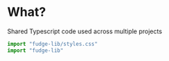 # What?

Shared Typescript code used across multiple projects
```typescript
import "fudge-lib/styles.css"
import "fudge-lib"
```

